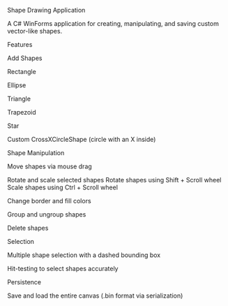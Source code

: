 Shape Drawing Application

A C# WinForms application for creating, manipulating, and saving custom vector-like shapes.

Features

Add Shapes

  Rectangle

  Ellipse

  Triangle

  Trapezoid

  Star

  Custom CrossXCircleShape (circle with an X inside)

Shape Manipulation

  Move shapes via mouse drag

  Rotate and scale selected shapes
    Rotate shapes using Shift + Scroll wheel
    Scale shapes using Ctrl + Scroll wheel

  Change border and fill colors

  Group and ungroup shapes

  Delete shapes

Selection

  Multiple shape selection with a dashed bounding box

  Hit-testing to select shapes accurately

Persistence

  Save and load the entire canvas (.bin format via serialization)
